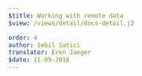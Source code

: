 ```yaml
---
$title: Working with remote data
$view: /views/detail/docs-detail.j2

order: 4
author: Sebil Satici
translator: Eren Jaeger
$date: 11-09-2018
---
```

